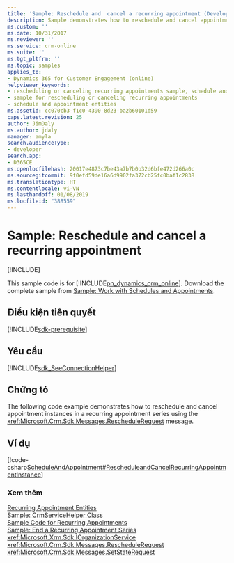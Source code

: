 ```yaml
---
title: 'Sample: Reschedule and  cancel a recurring appointment (Developer Guide for Dynamics 365 for Customer Engagement) | MicrosoftDocs'
description: Sample demonstrates how to reschedule and cancel appointment instances in a recurring appointment series using the RescheduleRequest message.
ms.custom: ''
ms.date: 10/31/2017
ms.reviewer: ''
ms.service: crm-online
ms.suite: ''
ms.tgt_pltfrm: ''
ms.topic: samples
applies_to:
- Dynamics 365 for Customer Engagement (online)
helpviewer_keywords:
- rescheduling or canceling recurring appointments sample, schedule and appointment entities samples
- sample for rescheduling or canceling recurring appointments
- schedule and appointment entities
ms.assetid: cc070cb3-f1c0-4390-8d23-ba2b60101d59
caps.latest.revision: 25
author: JimDaly
ms.author: jdaly
manager: amyla
search.audienceType:
- developer
search.app:
- D365CE
ms.openlocfilehash: 20017e4873c7be43a7b7b0b32d6bfe472d266a0c
ms.sourcegitcommit: 9f0efd59de16a6d9902fa372cb25fc0baf1c2838
ms.translationtype: HT
ms.contentlocale: vi-VN
ms.lasthandoff: 01/08/2019
ms.locfileid: "388559"
---
```

# <a name="sample-reschedule-and--cancel-a-recurring-appointment"></a>Sample: Reschedule and  cancel a recurring appointment

[!INCLUDE[](../includes/cc_applies_to_update_9_0_0.md)]

This sample code is for [!INCLUDE[pn_dynamics_crm_online](../includes/pn-dynamics-crm-online.md)]. Download the complete sample from [Sample: Work with Schedules and Appointments](https://code.msdn.microsoft.com/Schedule-and-Appointment-93ed80c0).

## <a name="prerequisites"></a>Điều kiện tiên quyết
[!INCLUDE[sdk-prerequisite](../includes/sdk-prerequisite.md)]
  
## <a name="requirements"></a>Yêu cầu  
[!INCLUDE[sdk_SeeConnectionHelper](../includes/sdk-seeconnectionhelper.md)]
  
## <a name="demonstrates"></a>Chứng tỏ  
 The following code example demonstrates how to reschedule and cancel appointment instances in a recurring appointment series using the <xref:Microsoft.Crm.Sdk.Messages.RescheduleRequest> message.  
  
## <a name="example"></a>Ví dụ  
 [!code-csharp[ScheduleAndAppointment#RescheduleandCancelRecurringAppointmentInstance](../snippets/csharp/CRMV8/scheduleandappointment/cs/rescheduleandcancelrecurringappointmentinstance.cs#rescheduleandcancelrecurringappointmentinstance)]  
  
### <a name="see-also"></a>Xem thêm  
 [Recurring Appointment Entities](recurring-appointment-entities.md)   
 [Sample: CrmServiceHelper Class](org-service/helper-code-serverconnection-class.md)   
 [Sample Code for Recurring Appointments](sample-code-schedule-appointment-entities.md)   
 [Sample: End a Recurring Appointment Series](sample-end-recurring-appointment-series.md)   
<xref:Microsoft.Xrm.Sdk.IOrganizationService>   
 <xref:Microsoft.Crm.Sdk.Messages.RescheduleRequest>   
 <xref:Microsoft.Crm.Sdk.Messages.SetStateRequest>
